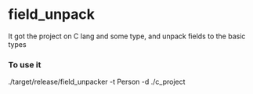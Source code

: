 # field_unpack
It got the project on C lang and some type, and unpack fields to the basic types

### To use it
./target/release/field_unpacker -t Person -d ./c_project
